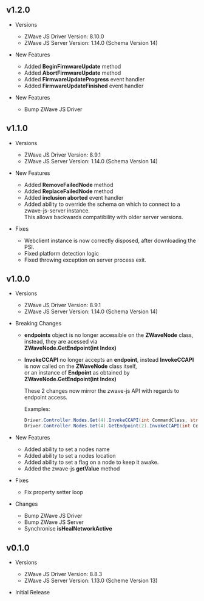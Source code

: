 ## v1.2.0

 - Versions
   - ZWave JS Driver Version: 8.10.0
   - ZWave JS Server Version: 1.14.0 (Schema Version 14)

 - New Features
   - Added **BeginFirmwareUpdate** method
   - Added **AbortFirmwareUpdate** method
   - Added **FirmwareUpdateProgress** event handler
   - Added **FirmwareUpdateFinished** event handler

 - New Features
   - Bump ZWave JS Driver

## v1.1.0

 - Versions
   - ZWave JS Driver Version: 8.9.1
   - ZWave JS Server Version: 1.14.0 (Schema Version 14)

 - New Features
   - Added **RemoveFailedNode** method
   - Added **ReplaceFailedNode** method
   - Added **inclusion aborted** event handler
   - Added ability to override the schema on which to connect to a zwave-js-server instance.  
     This allows backwards compatibility with older server versions.

 - Fixes
   - Webclient instance is now correctly disposed, after downloading the PSI.
   - Fixed platform detection logic
   - Fixed throwing exception on server process exit.

## v1.0.0

 - Versions
   - ZWave JS Driver Version: 8.9.1
   - ZWave JS Server Version: 1.14.0 (Schema Version 14)

 - Breaking Changes
   - **endpoints** object is no longer accessible on the **ZWaveNode** class, instead, they are acessed via  
     **ZWaveNode.GetEndpoint(int Index)**
   - **InvokeCCAPI** no longer accepts an **endpoint**, instead **InvokeCCAPI** is now called on the **ZWaveNode** class itself,  
     or an instance of **Endpoint** as obtained by **ZWaveNode.GetEndpoint(int Index)**

     These 2 changes now mirror the zwave-js API with regards to endpoint access.

     Examples:

     ```c#
     Driver.Controller.Nodes.Get(4).InvokeCCAPI(int CommandClass, string Method, params object[] Params)
     Driver.Controller.Nodes.Get(4).GetEndpoint(2).InvokeCCAPI(int CommandClass, string Method, params object[] Params)
     ```  
 - New Features
   - Added ability to set a nodes name
   - Added ability to set a nodes location
   - Added ability to set a flag on a node to keep it awake.
   - Added the zwave-js **getValue** method

 - Fixes
   - Fix property setter loop 

 - Changes
   - Bump ZWave JS Driver
   - Bump ZWave JS Server
   - Synchronise **isHealNetworkActive**


## v0.1.0

 - Versions
   - ZWave JS Driver Version: 8.8.3
   - ZWave JS Server Version: 1.13.0 (Scheme Version 13)

 - Initial Release
